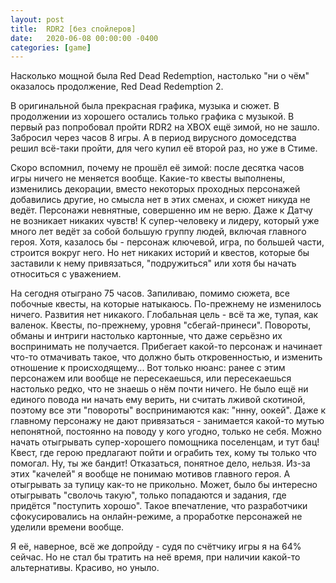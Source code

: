 ```yaml
---
layout: post
title:  RDR2 [без спойлеров]
date:   2020-06-08 00:00:00 -0400
categories: [game]
---
```


Насколько мощной была Red Dead Redemption, настолько "ни о чём" оказалось продолжение, Red Dead Redemption 2.

В оригинальной была прекрасная графика, музыка и сюжет. В продолжении из хорошего остались только графика с музыкой. В первый раз попробовал пройти RDR2 на XBOX ещё зимой, но не зашло. Забросил через часов 8 игры. А в период вирусного домоседства решил всё-таки пройти, для чего купил её второй раз, но уже в Стиме.

Скоро вспомнил, почему не прошёл её зимой: после десятка часов игры ничего не меняется вообще. Какие-то квесты выполнены, изменились декорации, вместо некоторых проходных персонажей добавились другие, но смысла нет в этих сменах, и сюжет никуда не ведёт. Персонажи невнятные, совершенно им не верю. Даже к Датчу не возникает никаких чувств! К супер-человеку и лидеру, который уже много лет ведёт за собой большую группу людей, включая главного героя. Хотя, казалось бы - персонаж ключевой, игра, по большей части, строится вокруг него. Но нет никаких историй и квестов, которые бы заставили к нему привязаться,  "подружиться" или хотя бы начать относиться с уважением. 

На сегодня отыграно 75 часов. Запиливаю, помимо сюжета, все побочные квесты, на которые натыкаюсь. По-прежнему не изменилось ничего. Развития нет никакого. Глобальная цель - всё та же, тупая, как валенок. Квесты, по-прежнему, уровня "сбегай-принеси". Повороты, обманы и интриги настолько картонные, что даже серьёзно их воспринимать не получается. Прибегает какой-то персонаж и начинает что-то отмачивать такое, что должно быть откровенностью, и изменить отношение к происходящему... Вот только нюанс: ранее с этим персонажем или вообще не пересекаешься, или пересекаешься настолько редко, что не знаешь о нём почти ничего. Не было ещё ни единого повода ни начать ему верить, ни считать лживой скотиной, поэтому все эти "повороты" воспринимаются как: "ннну, оокей". Даже к главному персонажу не дают привязаться - занимается какой-то мутью непонятной, постоянно на поводу у кого угодно, только не себя. Можно начать отыгрывать супер-хорошего помощника поселенцам, и тут бац! Квест, где герою предлагают пойти и ограбить тех, кому ты только что помогал. Ну, ты же бандит! Отказаться, понятное дело, нельзя. Из-за этих "качелей" я вообще не понимаю мотивов главного героя. А отыгрывать за тупицу как-то не прикольно. Может, было бы интересно отыгрывать "сволочь такую", только попадаются и задания, где придётся "поступить хорошо". Такое впечатление, что разработчики сфокусировались на онлайн-режиме, а проработке персонажей не уделили времени вообще.

Я её, наверное, всё же допройду - судя по счётчику игры я на 64% сейчас. Но не стал бы тратить на неё время, при наличии какой-то альтернативы. Красиво, но уныло.
